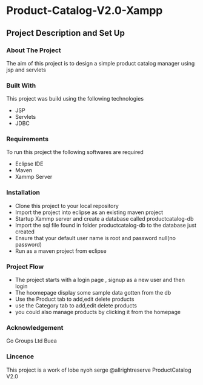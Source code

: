 # Product-Catalog-V2.0-Xampp
## Project Description and Set Up

### About The Project
The aim of this project is to design a simple product catalog manager using jsp and servlets

### Built With
This project was build using the following technologies
* JSP
* Servlets
* JDBC
### Requirements
To run this project the following softwares are required
* Eclipse IDE
* Maven
* Xammp Server
### Installation
* Clone this project to your local repository
* Import the project into eclipse as an existing maven project
* Startup Xammp server and create a database called productcatalog-db
* Import the sql file found in folder productcatalog-db to the database just created
* Ensure that your default user name is root and password null(no password)
* Run as a maven project from eclipse

### Project Flow
* The project starts with a login page , signup as a new user and then login 
* The hoomepage display some sample data gotten from the db
* Use the Product tab to add,edit delete products
* use the Category tab to add,edit delete products
* you could also manage products by clicking it from the homepage

### Acknowledgement
Go Groups Ltd Buea 

### Lincence 
This project is a work of lobe nyoh serge  @allrightreserve
ProductCatalog V2.0
